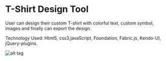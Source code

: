 # T-Shirt Design Tool

User can design their custom T-shirt with colorful text, custom symbol, images and finally can export the design.

Technology Used: Html5, css3,javaScript, Foundation, Fabric.js, Kendo-UI, jQuery-plugins.

![alt tag](http://s19.postimg.org/71uc4loab/Home_View.png)
